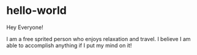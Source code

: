 # hello-world


Hey Everyone!



I am a free sprited person who enjoys relaxation and travel.
I believe I am able to accomplish anything if I put my mind on it!
